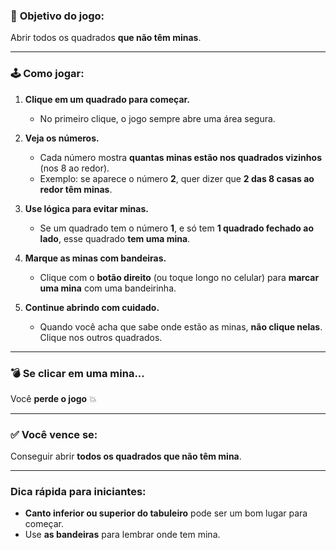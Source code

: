 ### 🎯 **Objetivo do jogo:**

Abrir todos os quadrados **que não têm minas**.

---

### 🕹️ **Como jogar:**

1. **Clique em um quadrado para começar.**

   * No primeiro clique, o jogo sempre abre uma área segura.

2. **Veja os números.**

   * Cada número mostra **quantas minas estão nos quadrados vizinhos** (nos 8 ao redor).
   * Exemplo: se aparece o número **2**, quer dizer que **2 das 8 casas ao redor têm minas**.

3. **Use lógica para evitar minas.**

   * Se um quadrado tem o número **1**, e só tem **1 quadrado fechado ao lado**, esse quadrado **tem uma mina**.

4. **Marque as minas com bandeiras.**

   * Clique com o **botão direito** (ou toque longo no celular) para **marcar uma mina** com uma bandeirinha.

5. **Continue abrindo com cuidado.**

   * Quando você acha que sabe onde estão as minas, **não clique nelas**. Clique nos outros quadrados.

---

### 💣 **Se clicar em uma mina...**

Você **perde o jogo** 💥

---

### ✅ **Você vence se:**

Conseguir abrir **todos os quadrados que não têm mina**.

---

### Dica rápida para iniciantes:

* **Canto inferior ou superior do tabuleiro** pode ser um bom lugar para começar.
* Use **as bandeiras** para lembrar onde tem mina.
